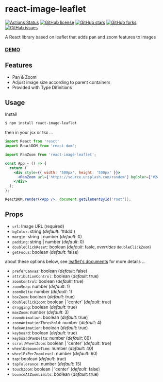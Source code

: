 # react-image-leaflet

[![Actions Status](https://github.com/sprout2000/react-image-leaflet/workflows/github%20build/badge.svg)](https://github.com/{owner}/{repo}/actions)
[![GitHub license](https://img.shields.io/github/license/sprout2000/react-image-leaflet)](https://github.com/sprout2000/react-image-leaflet/blob/master/LICENSE.txt)
[![GitHub stars](https://img.shields.io/github/stars/sprout2000/react-image-leaflet)](https://github.com/sprout2000/react-image-leaflet/stargazers)
[![GitHub forks](https://img.shields.io/github/forks/sprout2000/react-image-leaflet)](https://github.com/sprout2000/react-image-leaflet/network)
[![GitHub issues](https://img.shields.io/github/issues/sprout2000/react-image-leaflet)](https://github.com/sprout2000/react-image-leaflet/issues)

A React library based on leaflet that adds pan and zoom features to images

### [DEMO](https://codesandbox.io/s/react-image-leaflet-demo-2nhfk)

## Features

- Pan & Zoom
- Adjust image size according to parent containers
- Provided with Type Difinitions

## Usage

Install

```bash
$ npm install react-image-leaflet
```

then in your jsx or tsx ...

```jsx
import React from 'react'
import ReactDOM from 'react-dom';

import PanZoom from 'react-image-leaflet';

const App = () => {
  return (
    <div style={{ width: '500px', height: '500px' }}>
      <PanZoom url={'https://source.unsplash.com/random'} bgColor={'#242424'} />
    </div>
  );
};

ReactDOM.render(<App />, document.getElementById('root'));
```

## Props

- `url`: Image URL (required)
- `bgColor`: string (_default_: '#ddd')
- `margin`: string | number (_default_: 0)
- `padding`: string | number (_default_: 0)
- `doubleClickReset`: boolean (_default_: fasle, _overrides_ `doubleClickZoom`)
- `getFocus`: boolean (_default_: false)

about these options below, see [leaflet's documents](https://leafletjs.com/reference-1.5.0.html) for more details ...

- `preferCanvas`: boolean (_default_: false)
- `attributionControl`: boolean (_default_: true)
- `zoomControl`: boolean (_default_: true)
- `zoomSnap`: number (_default_: 1)
- `zoomDelta`: number (_default_: 1)
- `boxZoom`: boolean (_default_: true)
- `doubleClickZoom`: boolean | 'center' (_default_: true)
- `dragging`: boolean (_default_: true)
- `maxZoom`: number (_default_: 3)
- `zoomAnimation`: boolean (_default_: true)
- `zoomAnimationThreshold`: number (_default_: 4)
- `fadeAnimation`: boolean (_default_: true)
- `keyboard`: boolean (_default_: true)
- `keyboardPanDelta`: number (_default_: 80)
- `scrollWheelZoom`: boolean | 'center' (_default_: true)
- `wheelDebounceTime`: number (_default_: 40)
- `wheelPxPerZoomLevel`: number (_default_: 60)
- `tap`: boolean (_default_: true)
- `tapTolerance`: number (_default_: 15)
- `touchZoom`: boolean | 'center' (_default_: false)
- `bounceAtZoomLimits`: boolean (_default_: true)
